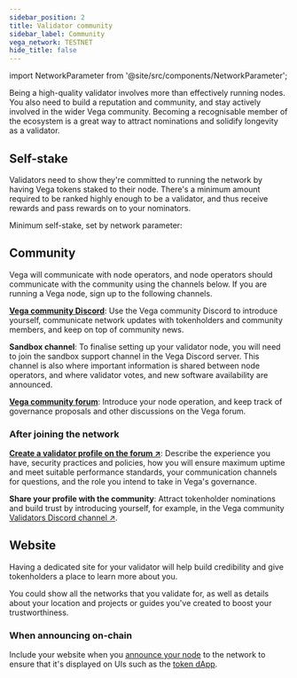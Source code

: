 ```yaml
---
sidebar_position: 2
title: Validator community
sidebar_label: Community
vega_network: TESTNET
hide_title: false
---
```

import NetworkParameter from '@site/src/components/NetworkParameter';

Being a high-quality validator involves more than effectively running nodes. You also need to build a reputation and community, and stay actively involved in the wider Vega community. Becoming a recognisable member of the ecosystem is a great way to attract nominations and solidify longevity as a validator.

## Self-stake
Validators need to show they're committed to running the network by having Vega tokens staked to their node. There's a minimum amount required to be ranked highly enough to be a validator, and thus receive rewards and pass rewards on to your nominators.

Minimum self-stake, set by network parameter: <NetworkParameter frontMatter={frontMatter} param="reward.staking.delegation.minimumValidatorStake" hideName={false} formatter="governanceToken" suffix="tokens" />

## Community
Vega will communicate with node operators, and node operators should communicate with the community using the channels below. If you are running a Vega node, sign up to the following channels.

<!-- confirm for mainnet: **Validators Discord**: To finalise setting up your validator node, you will need to join the Vega validators Discord channel. This channel is also where important information is shared between node operators, and where validator votes, and new software availability are announced. -->

**[Vega community Discord](https://vega.xyz/discord)**: Use the Vega community Discord to introduce yourself, communicate network updates with tokenholders and community members, and keep on top of community news.

**Sandbox channel**: To finalise setting up your validator node, you will need to join the sandbox support channel in the Vega Discord server. This channel is also where important information is shared between node operators, and where validator votes, and new software availability are announced.

**[Vega community forum](https://community.vega.xyz)**: Introduce your node operation, and keep track of governance proposals and other discussions on the Vega forum.

### After joining the network

**[Create a validator profile on the forum ↗](https://community.vega.xyz/c/mainnet-validator-candidates/23)**: Describe the experience you have, security practices and policies, how you will ensure maximum uptime and meet suitable performance standards, your communication channels for questions, and the role you intend to take in Vega's governance.

**Share your profile with the community**: Attract tokenholder nominations and build trust by introducing yourself, for example, in the Vega community [Validators Discord channel ↗](https://discord.com/channels/720571334798737489/869236034116943903).

## Website
Having a dedicated site for your validator will help build credibility and give tokenholders a place to learn more about you. 

You could show all the networks that you validate for, as well as details about your location and projects or guides you've created to boost your trustworthiness.

### When announcing on-chain
Include your website when you [announce your node](./../get-started/setup-validator#announce-node-on-chain) to the network to ensure that it's displayed on UIs such as the [token dApp](https://token.vega.xyz).